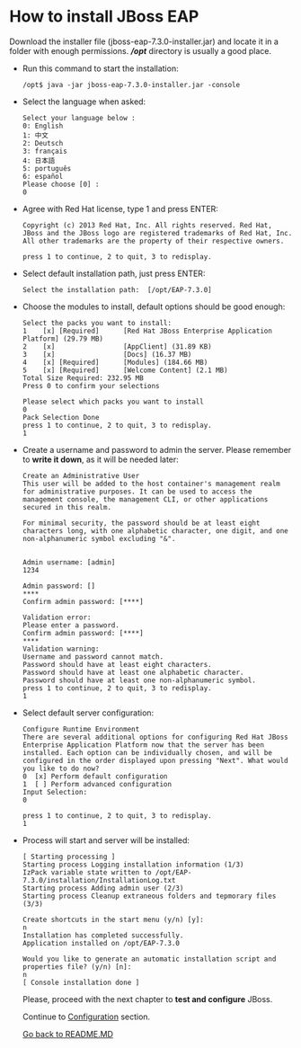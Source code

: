# How to install JBoss EAP

Download the installer file (jboss-eap-7.3.0-installer.jar) and locate it in a folder with enough permissions. ***/opt*** directory is usually a good place.


- Run this command to start the installation:

    ```console
    /opt$ java -jar jboss-eap-7.3.0-installer.jar -console
    ```

- Select the language when  asked:
    ```console
    Select your language below :
    0: English
    1: 中文
    2: Deutsch
    3: français
    4: 日本語
    5: português
    6: español
    Please choose [0] :
    0
    ```

- Agree with Red Hat license, type 1 and press ENTER:
    ```console
    Copyright (c) 2013 Red Hat, Inc. All rights reserved. Red Hat, JBoss and the JBoss logo are registered trademarks of Red Hat, Inc. All other trademarks are the property of their respective owners.

    press 1 to continue, 2 to quit, 3 to redisplay.
    ```

- Select default installation path, just press ENTER:
    ```console
    Select the installation path:  [/opt/EAP-7.3.0]
    ```

- Choose the modules to install, default options should be good enough:
    ```console    
    Select the packs you want to install:
    1    [x] [Required]      [Red Hat JBoss Enterprise Application Platform] (29.79 MB)
    2    [x]                 [AppClient] (31.89 KB)
    3    [x]                 [Docs] (16.37 MB)
    4    [x] [Required]      [Modules] (184.66 MB)
    5    [x] [Required]      [Welcome Content] (2.1 MB)
    Total Size Required: 232.95 MB
    Press 0 to confirm your selections

    Please select which packs you want to install
    0
    Pack Selection Done
    press 1 to continue, 2 to quit, 3 to redisplay.
    1
    ```

- Create a username and password to admin the server. Please remember to **write it down**, as it will be needed later:
    ```console
    Create an Administrative User
    This user will be added to the host container's management realm for administrative purposes. It can be used to access the management console, the management CLI, or other applications secured in this realm.

    For minimal security, the password should be at least eight characters long, with one alphabetic character, one digit, and one non-alphanumeric symbol excluding "&".


    Admin username: [admin]
    1234

    Admin password: []
    ****
    Confirm admin password: [****]

    Validation error:
    Please enter a password.
    Confirm admin password: [****]
    ****
    Validation warning:
    Username and password cannot match.
    Password should have at least eight characters.
    Password should have at least one alphabetic character.
    Password should have at least one non-alphanumeric symbol.
    press 1 to continue, 2 to quit, 3 to redisplay.
    1
    ```

- Select default server configuration:
    ```console
    Configure Runtime Environment
    There are several additional options for configuring Red Hat JBoss Enterprise Application Platform now that the server has been installed. Each option can be individually chosen, and will be configured in the order displayed upon pressing "Next". What would you like to do now?
    0  [x] Perform default configuration
    1  [ ] Perform advanced configuration
    Input Selection:
    0

    press 1 to continue, 2 to quit, 3 to redisplay.
    1
    ```

- Process will start and server will be installed:
    ```console
    [ Starting processing ]
    Starting process Logging installation information (1/3)
    IzPack variable state written to /opt/EAP-7.3.0/installation/InstallationLog.txt
    Starting process Adding admin user (2/3)
    Starting process Cleanup extraneous folders and tepmorary files (3/3)

    Create shortcuts in the start menu (y/n) [y]:
    n
    Installation has completed successfully.
    Application installed on /opt/EAP-7.3.0

    Would you like to generate an automatic installation script and properties file? (y/n) [n]:
    n
    [ Console installation done ]
    ```

    Please, proceed with the next chapter to **test and configure** JBoss. 

    Continue to [Configuration](CONFIGURATION.MD) section.
    
    [Go back to README.MD](README.MD)

